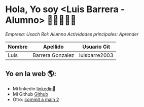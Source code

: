 # Hola, Yo soy <Luis Barrera - Alumno>  👋👨‍💻👩‍💻

*Empresa: Usach*
*Rol: Alumno*
*Actividades principales: Aprender*


| Nombre | Apellido | Usuario Git |
|--------|----------|-------------|
|Luis|Barrera Gonzalez |luisbarre2003|

## Yo en la web 🌎:
- Mi linkedin <a href="https://www.linkedin.com/in/luis-roberto-barrera-gonzalez-8496a5a9">linkedin</a>💼
- Mi Github <a href="https://github.com/luisbarre2003">Github</a>
- Otro: <a href="<>"> commit a main 2</a>